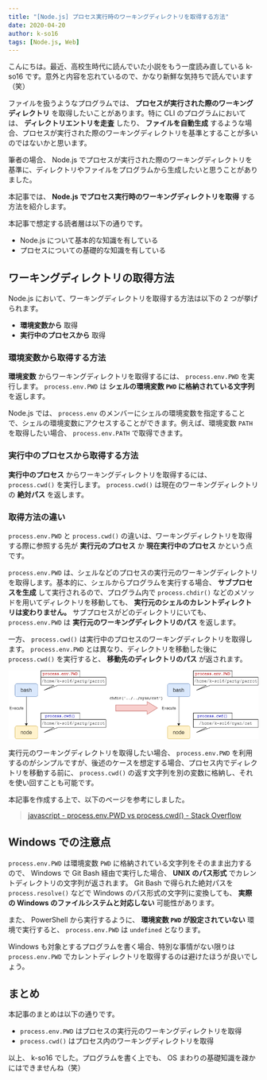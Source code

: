 ```yaml
---
title: "[Node.js] プロセス実行時のワーキングディレクトリを取得する方法"
date: 2020-04-20
author: k-so16
tags: [Node.js, Web]
---
```


こんにちは。最近、高校生時代に読んでいた小説をもう一度読み直している k-so16 です。意外と内容を忘れているので、かなり新鮮な気持ちで読んでいます（笑）

ファイルを扱うようなプログラムでは、 **プロセスが実行された際のワーキングディレクトリ** を取得したいことがあります。特に CLI のプログラムにおいては、 **ディレクトリエントリを走査** したり、 **ファイルを自動生成** するような場合、プロセスが実行された際のワーキングディレクトリを基準とすることが多いのではないかと思います。

筆者の場合、 Node.js でプロセスが実行された際のワーキングディレクトリを基準に、ディレクトリやファイルをプログラムから生成したいと思うことがありました。

本記事では、 **Node.js でプロセス実行時のワーキングディレクトリを取得** する方法を紹介します。

本記事で想定する読者層は以下の通りです。

- Node.js について基本的な知識を有している
- プロセスについての基礎的な知識を有している

## ワーキングディレクトリの取得方法

Node.js において、ワーキングディレクトリを取得する方法は以下の 2 つが挙げられます。

- **環境変数から** 取得
- **実行中のプロセスから** 取得

### 環境変数から取得する方法

**環境変数** からワーキングディレクトリを取得するには、 `process.env.PWD` を実行します。 `process.env.PWD` は **シェルの環境変数 `PWD` に格納されている文字列** を返します。

Node.js では、 `process.env` のメンバーにシェルの環境変数を指定することで、シェルの環境変数にアクセスすることができます。例えば、環境変数 `PATH` を取得したい場合、 `process.env.PATH` で取得できます。

### 実行中のプロセスから取得する方法

**実行中のプロセス** からワーキングディレクトリを取得するには、 `process.cwd()` を実行します。 `process.cwd()` は現在のワーキングディレクトリの **絶対パス** を返します。

### 取得方法の違い

`process.env.PWD` と `process.cwd()` の違いは、ワーキングディレクトリを取得する際に参照する先が **実行元のプロセス** か **現在実行中のプロセス** かという点です。

`process.env.PWD` は、シェルなどのプロセスの実行元のワーキングディレクトリを取得します。基本的に、シェルからプログラムを実行する場合、 **サブプロセスを生成** して実行されるので、プログラム内で `process.chdir()` などのメソッドを用いてディレクトリを移動しても、 **実行元のシェルのカレントディレクトリは変わりません。** サブプロセスがどのディレクトリにいても、 `process.env.PWD` は **実行元のワーキングディレクトリのパス** を返します。

一方、 `process.cwd()` は実行中のプロセスのワーキングディレクトリを取得します。 `process.env.PWD` とは異なり、ディレクトリを移動した後に `process.cwd()` を実行すると、 **移動先のディレクトリのパス** が返されます。

![](images/how-to-get-pwd-on-nodejs-1.png "実行元のプロセスと実行中のプロセスのワーキングディレクトリ")

実行元のワーキングディレクトリを取得したい場合、 `process.env.PWD` を利用するのがシンプルですが、後述のケースを想定する場合、プロセス内でディレクトリを移動する前に、 `process.cwd()` の返す文字列を別の変数に格納し、それを使い回すことも可能です。

本記事を作成する上で、以下のページを参考にしました。

> [javascript - process.env.PWD vs process.cwd() - Stack Overflow](https://stackoverflow.com/questions/31414852/process-env-pwd-vs-process-cwd)

## Windows での注意点

`process.env.PWD` は環境変数 `PWD` に格納されている文字列をそのまま出力するので、 Windows で Git Bash 経由で実行した場合、 **UNIX のパス形式** でカレントディレクトリの文字列が返されます。 Git Bash で得られた絶対パスを `process.resolve()` などで Windows のパス形式の文字列に変換しても、 **実際の Windows のファイルシステムと対応しない** 可能性があります。

また、 PowerShell から実行するように、 **環境変数 `PWD` が設定されていない** 環境で実行すると、 `process.env.PWD` は `undefined`  となります。

Windows も対象とするプログラムを書く場合、特別な事情がない限りは `process.env.PWD` でカレントディレクトリを取得するのは避けたほうが良いでしょう。

## まとめ

本記事のまとめは以下の通りです。

- `process.env.PWD` はプロセスの実行元のワーキングディレクトリを取得
- `process.cwd()` はプロセス内のワーキングディレクトリを取得

以上、 k-so16 でした。プログラムを書く上でも、 OS まわりの基礎知識を疎かにはできませんね（笑）